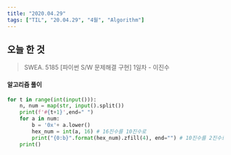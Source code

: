 ```yaml
---
title: "2020.04.29"
tags: ["TIL", "20.04.29", "4월", "Algorithm"]
---
```


## 오늘 한 것

> SWEA. 5185 [파이썬 S/W 문제해결 구현] 1일차 - 이진수

#### 알고리즘 풀이

```python
for t in range(int(input())):
    n, num = map(str, input().split())
    print(f'#{t+1}',end=" ")
    for a in num:
        b = '0x'+ a.lower()
        hex_num = int(a, 16) # 16진수를 10진수로
        print("{0:b}".format(hex_num).zfill(4), end="") # 10진수를 2진수로 바꾸면서 (4자리씩)
    print()
```

